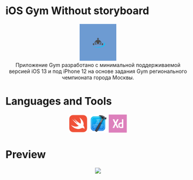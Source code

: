 # iOS Gym Without storyboard
<div align="center">
<img src="AppIcon/AppIcon120.png" height="100" /><br>
Приложение Gym разработано с минимальной поддерживаемой версией iOS 13 и под iPhone 12 на основе задания Gym регионального чемпионата города Москвы.
</div>

# Languages and Tools
<div align="center">
<img src="https://github.com/devicons/devicon/blob/master/icons/swift/swift-original.svg" title="Swift" alt="Swift" height="50"/>
<img src="https://github.com/devicons/devicon/blob/master/icons/xcode/xcode-original.svg" title="Xcode" alt="Xcode" height="50"/>
<img src="https://github.com/devicons/devicon/blob/master/icons/xd/xd-plain.svg" title="Adobe XD" alt="Adobe XD" height="50"/>
</div>


# Preview
<div align="center">
<img src="Preview.gif" height="400" />
<div>
</center>
